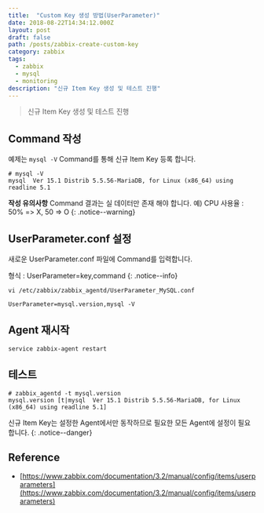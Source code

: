 ```yaml
---
title:  "Custom Key 생성 방법(UserParameter)"
date: 2018-08-22T14:34:12.000Z
layout: post
draft: false
path: /posts/zabbix-create-custom-key
category: zabbix
tags: 
  - zabbix 
  - mysql 
  - monitoring
description: "신규 Item Key 생성 및 테스트 진행"
---
```

> 신규 Item Key 생성 및 테스트 진행

## Command 작성
예제는 `mysql -V` Command를 통해 신규 Item Key 등록 합니다. 
``` shell
# mysql -V
mysql  Ver 15.1 Distrib 5.5.56-MariaDB, for Linux (x86_64) using readline 5.1
```
**작성 유의사항**
Command 결과는 실 데이터만 존재 해야 합니다. 
예) CPU 사용율 : 50% => X, 50 => O
{: .notice--warning}

## UserParameter.conf 설정
새로운 UserParameter.conf 파일에 Command를 입력합니다. 

형식 : UserParameter=key,command
{: .notice--info}

``` shell
vi /etc/zabbix/zabbix_agentd/UserParameter_MySQL.conf

UserParameter=mysql.version,mysql -V
```

## Agent 재시작
``` shell
service zabbix-agent restart
```

## 테스트
``` shell
# zabbix_agentd -t mysql.version
mysql.version [t|mysql  Ver 15.1 Distrib 5.5.56-MariaDB, for Linux (x86_64) using readline 5.1]
```

신규 Item Key는 설정한 Agent에서만 동작하므로 필요한 모든 Agent에 설정이 필요합니다.
{: .notice--danger}

## Reference
* [https://www.zabbix.com/documentation/3.2/manual/config/items/userparameters](https://www.zabbix.com/documentation/3.2/manual/config/items/userparameters)
